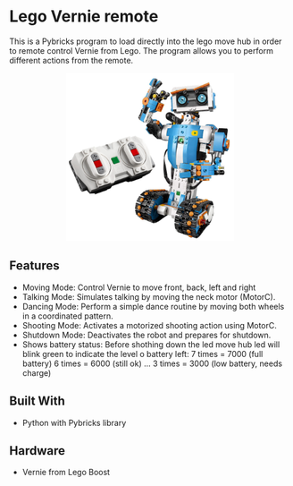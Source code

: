 # Lego Vernie remote

This is a Pybricks program to load directly into the lego move hub in order to remote control Vernie from Lego. The program allows you to perform different actions from the remote.

<center><img src="read-me-image.jpg" width="300"></center>

## Features
- Moving Mode: Control Vernie to move front, back, left and right
- Talking Mode: Simulates talking by moving the neck motor (MotorC).
- Dancing Mode: Perform a simple dance routine by moving both wheels in a coordinated pattern.
- Shooting Mode: Activates a motorized shooting action using MotorC.
- Shutdown Mode: Deactivates the robot and prepares for shutdown.
- Shows battery status: Before shothing down the led move hub led will blink green to indicate the level o battery left:
7 times = 7000 (full battery)
6 times = 6000 (still ok)
...
3 times = 3000 (low battery, needs charge)

## Built With
- Python with Pybricks library

## Hardware
- Vernie from Lego Boost
